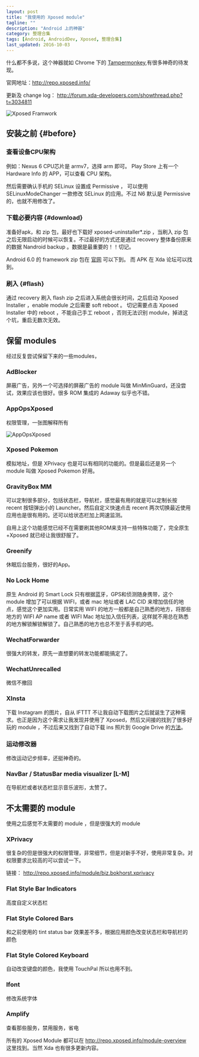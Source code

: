 ```yaml
---
layout: post
title: "我使用的 Xposed module"
tagline: ""
description: "Android 上的神器"
category: 整理合集
tags: [Android, AndroidDev, Xposed, 整理合集]
last_updated: 2016-10-03
---
```


什么都不多说，这个神器就如 Chrome 下的 [Tampermonkey](/post/2015/08/userscripts.html),有很多神奇的待发现。

官网地址：<http://repo.xposed.info/>

更新及 change log： <http://forum.xda-developers.com/showthread.php?t=3034811>

![Xposed Framwork](https://lh3.googleusercontent.com/-qCYmQsf81cE/V4kH46p7umI/AAAAAAAA_-U/c4yhnpq-h-8MATH5XQpacc8gOBLUH67xwCL0B/w790-h395-no/xposed.png)

## 安装之前 {#before}

### 查看设备CPU架构
例如：Nexus 6 CPU芯片是 armv7，选择 arm 即可。 Play Store 上有一个 Hardware Info 的 APP，可以查看 CPU 架构。

然后需要确认手机的 SELinux 设置成 Permissive ， 可以使用 SELinuxModeChanger 一款修改 SELinux 的应用。不过 N6 默认是 Permissive 的，也就不用修改了。

### 下载必要内容 {#download}
准备好apk，和 zip 包，最好也下载好 xposed-uninstaller*.zip ，当刷入 zip 包之后无限启动的时候可以恢复。不过最好的方式还是通过 recovery 整体备份原来的数据 Nandroid backup 。数据是最重要的！！切记。

Android 6.0 的 framework zip 包在 [官网](http://dl-xda.xposed.info/framework/) 可以下到。 而 APK 在 Xda 论坛可以找到。

### 刷入 {#flash}
通过 recovery 刷入 flash zip 之后进入系统会很长时间，之后启动 Xposed Installer ，enable module 之后需要 soft reboot 。 切记需要点击 Xposed Installer 中的 reboot ，不能自己手工 reboot ，否则无法识别 module，掉进这个坑，重启无数次无效。

## 保留 modules
经过反复尝试保留下来的一些modules，

### AdBlocker
屏蔽广告，另外一个可选择的屏蔽广告的 module 叫做 MinMinGuard，还没尝试，效果应该也很好。很多 ROM 集成的 Adaway 似乎也不错。

### AppOpsXposed
权限管理，一张图解释所有

![AppOpsXposed](https://lh5.googleusercontent.com/-KW38IwvF_u0/V_IOa6ULO8I/AAAAAAABDcA/sKAiTCqhWAE5UiRzuOr5A2xmWdua7pWbgCL0B/w600-h849-no/Untitled%2Bimage.png)

### Xposed Pokemon
模拟地址，但是 XPrivacy 也是可以有相同的功能的。但是最后还是另一个 module 叫做 Xposed Pokemon 好用。

### GravityBox MM
可以定制很多部分，包括状态栏，导航栏，感觉最有用的就是可以定制长按 recent 按钮弹出小的 Launcher。然后自定义快速点击 recent 两次切换最近使用应用也是很有用的。还可以给状态栏加上网速监测。

自用上这个功能感觉已经不在需要刷其他ROM来支持一些特殊功能了，完全原生+Xposed 就已经让我很舒服了。

### Greenify
休眠后台服务，很好的App。

### No Lock Home
原生 Android 的 Smart Lock 只有根据蓝牙，GPS和侦测随身携带，这个 module 增加了可以根据 WIFI，或者 mac 地址或者 LAC CID 来增加信任的地点，感觉这个更加实用。日常实用 WIFI 的地方一般都是自己熟悉的地方，将那些地方的 WIFI AP name 或者 WIFI Mac 地址加入信任列表，这样就不用总在熟悉的地方解锁解锁解锁了。自己熟悉的地方也总不至于丢手机的吧。

### WechatForwarder
很强大的转发，原先一直想要的转发功能都能搞定了。

### WechatUnrecalled
微信不撤回

### XInsta
下载 Instagram 的图片，自从 IFTTT 不让我自动下载图片之后就诞生了这种需求。也正是因为这个需求让我发现并使用了 Xposed，然后又间接的找到了很多好玩的 module ，不过后来又找到了自动下载 ins 照片到 Google Drive 的[方法](/post/2016/09/auto-save-other-instagram-to-google-drive.html)。

### 运动修改器
修改运动记步频率，还挺神奇的。

### NavBar / StatusBar media visualizer [L-M]
在导航栏或者状态栏显示音乐波形，太赞了。

## 不太需要的 module
使用之后感觉不太需要的 module ，但是很强大的 module

### XPrivacy
很复杂的但是很强大的权限管理，非常细节，但是对新手不好，使用非常复杂。对权限要求比较高的可以尝试一下。

链接： <http://repo.xposed.info/module/biz.bokhorst.xprivacy>

### Flat Style Bar Indicators
高度自定义状态栏

### Flat Style Colored Bars
和之前使用的 tint status bar 效果差不多，根据应用颜色改变状态栏和导航栏的颜色

### Flat Style Colored Keyboard
自动改变键盘的颜色，我使用 TouchPal 所以也用不到。

### Ifont
修改系统字体

### Amplify
查看那些服务，禁用服务，省电

所有的 Xposed Module 都可以在 <http://repo.xposed.info/module-overview> 这里找到。当然 Xda 也有很多更新内容。

